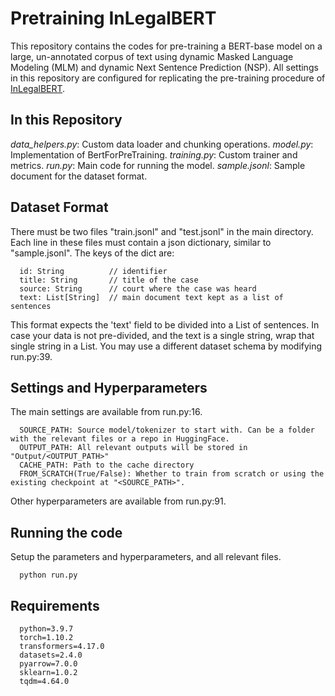 # Pretraining InLegalBERT

This repository contains the codes for pre-training a BERT-base model on a large, un-annotated corpus of text using dynamic Masked Language Modeling (MLM) and dynamic Next Sentence Prediction (NSP).
All settings in this repository are configured for replicating the pre-training procedure of [InLegalBERT](https://huggingface.co/law-ai/InLegalBERT).

## In this Repository

<var>data_helpers.py</var>: Custom data loader and chunking operations.
<var>model.py</var>: Implementation of BertForPreTraining.
<var>training.py</var>: Custom trainer and metrics.
<var>run.py</var>: Main code for running the model.
<var>sample.jsonl</var>: Sample document for the dataset format.

## Dataset Format

There must be two files "train.jsonl" and "test.jsonl" in the main directory.
Each line in these files must contain a json dictionary, similar to "sample.jsonl".
The keys of the dict are:
```
  id: String          // identifier
  title: String       // title of the case
  source: String      // court where the case was heard
  text: List[String]  // main document text kept as a list of sentences
```
This format expects the 'text' field to be divided into a List of sentences. 
In case your data is not pre-divided, and the text is a single string, wrap that single string in a List.
You may use a different dataset schema by modifying run.py:39.

## Settings and Hyperparameters
The main settings are available from run.py:16.
```
  SOURCE_PATH: Source model/tokenizer to start with. Can be a folder with the relevant files or a repo in HuggingFace.
  OUTPUT_PATH: All relevant outputs will be stored in "Output/<OUTPUT_PATH>"
  CACHE_PATH: Path to the cache directory
  FROM_SCRATCH(True/False): Whether to train from scratch or using the existing checkpoint at "<SOURCE_PATH>".
```

Other hyperparameters are available from run.py:91.

## Running the code
Setup the parameters and hyperparameters, and all relevant files.
```
  python run.py
```

## Requirements
```
  python=3.9.7
  torch=1.10.2
  transformers=4.17.0
  datasets=2.4.0
  pyarrow=7.0.0
  sklearn=1.0.2
  tqdm=4.64.0
```
